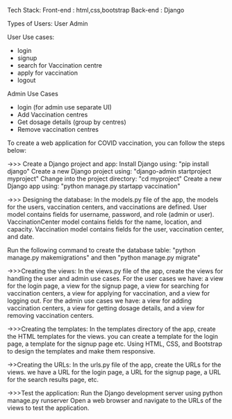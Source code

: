 Tech Stack:
Front-end : html,css,bootstrap
Back-end : Django

Types of Users:
User
Admin

User Use cases:
- login
- signup
- search for Vaccination centre
- apply for vaccination 
- logout

Admin Use Cases
- login (for admin use separate UI)
- Add Vaccination centres
- Get dosage details (group by centres)
- Remove vaccination centres


To create a web application for COVID vaccination, you can follow the steps below:

->>> Create a Django project and app:
Install Django using:
"pip install django"
Create a new Django project using: 
"django-admin startproject myproject"
Change into the project directory:
"cd myproject"
Create a new Django app using:
"python manage.py startapp vaccination"

->>> Designing the database:
In the models.py file of the app,  the models for the users, vaccination centers, and vaccinations are defined.
User model contains fields for username, password, and role (admin or user).
VaccinationCenter model contains fields for the name, location, and capacity.
Vaccination model contains fields for the user, vaccination center, and date.

Run the following command to create the database table:
 "python manage.py makemigrations" and then "python manage.py migrate"
 
 
 ->>>Creating  the views:
In the views.py file of the app, create the views for handling the user and admin use cases.
For the user cases we have:
a view for the login page, a view for the signup page, a view for searching for vaccination centers, a view for applying for vaccination, and a view for logging out.
For the admin use cases we have:
a view for adding vaccination centers, a view for getting dosage details, and a view for removing vaccination centers.


->>>Creating  the templates:
In the templates directory of the app, create the HTML templates for the views.
you can create a template for the login page, a template for the signup page etc.
Using HTML, CSS, and Bootstrap to design the templates and make them responsive.


->>Creating the URLs:
In the urls.py file of the app, create the URLs for the views.
we have a URL for the login page, a URL for the signup page, a URL for the search results page, etc.


->>>Test the application:
Run the Django development server using python manage.py runserver
Open a web browser and navigate to the URLs of the views to test the application.
